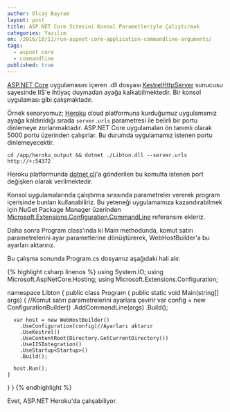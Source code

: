 ```yaml
---
author: Olcay Bayram
layout: post
title: ASP.NET Core Sitesini Konsol Parametleriyle Çalıştırmak
categories: Yazılım
en: /2016/10/11/run-aspnet-core-application-commandline-arguments/
tags: 
  - aspnet core
  - commandline
published: true 
---
```


[ASP.NET Core](https://www.asp.net/core) uygulamasını içeren .dll dosyası [KestrelHttpServer](https://github.com/aspnet/KestrelHttpServer) sunucusu sayesinde IIS'e ihtiyaç duymadan ayağa kalkabilmektedir. Bir konsol uygulaması gibi çalışmaktadır.

Örnek senaryomuz; [Heroku](https://www.heroku.com/) cloud platformuna kurduğumuz uygulamamız ayağa kaldırıldığı sırada `server.urls` parametresi ile belirli bir portu dinlemeye zorlanmaktadır. ASP.NET Core uygulamaları ön tanımlı olarak 5000 portu üzerinden çalışırlar. Bu durumda uygulamamız istenen portu dinlemeyecektir.

`cd /app/heroku_output && dotnet ./Libton.dll --server.urls http://+:54372`

Heroku platformunda [dotnet cli](https://github.com/dotnet/cli)'a gönderilen bu komutta istenen port değişken olarak verilmektedir.

Konsol uygulamalarında çalıştırma sırasında parametreler vererek program içerisinde bunları kullanabiliriz. Bu yeteneği uygulamamıza kazandırabilmek için NuGet Package Manager üzerinden [Microsoft.Extensions.Configuration.CommandLine](https://www.nuget.org/packages/Microsoft.Extensions.Configuration.CommandLine/) referansını ekleriz.

Daha sonra Program class'ında ki Main methodunda, komut satırı parametrelerini ayar parametlerine dönüştürerek, WebHostBuilder'a bu ayarları aktarırız.

Bu çalışma sonunda Program.cs dosyamız aşağıdaki hali alır.

<!--more-->

{% highlight csharp linenos %}
using System.IO;
using Microsoft.AspNetCore.Hosting;
using Microsoft.Extensions.Configuration;

namespace Libton
{
  public class Program
  {
    public static void Main(string[] args)
    {
      //Komut satırı parametrelerini ayarlara çevirir
      var config = new ConfigurationBuilder()
        .AddCommandLine(args)
        .Build();

      var host = new WebHostBuilder()
        .UseConfiguration(config)//Ayarları aktarır
        .UseKestrel()
        .UseContentRoot(Directory.GetCurrentDirectory())
        .UseIISIntegration()
        .UseStartup<Startup>()
        .Build();

      host.Run();
    }
  }
}
{% endhighlight %}

Evet, ASP.NET Heroku'da çalışabiliyor.